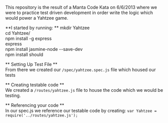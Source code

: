 This repository is the result of a Manta Code Kata on 6/6/2013 where we were to practice 
test driven development in order write the logic which would power a Yahtzee game. 

**I started by running:  **
mkdir Yahtzee  
cd Yahtzee/  
npm install -g express  
express  
npm install jasmine-node --save-dev  
npm install should  


** Setting Up Test File **  
From there we created our `/spec/yahtzee.spec.js` file which housed our tests

** Creating testable code **  
We created a `/routes/yahtzee.js` file to house the code which we would be testing.  

** Referencing your code **  
In our spec.js we reference our testable code by creating:
`var Yahtzee = require('../routes/yahtzee.js');`
